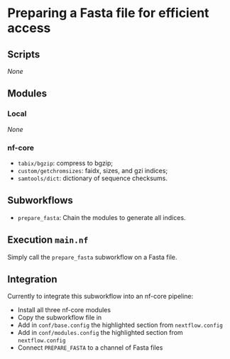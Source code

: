 # Preparing a Fasta file for efficient access

## Scripts

_None_

## Modules

### Local

_None_

### nf-core

- `tabix/bgzip`: compress to bgzip;
- `custom/getchromsizes`: faidx, sizes, and gzi indices;
- `samtools/dict`: dictionary of sequence checksums.

## Subworkflows

- `prepare_fasta`: Chain the modules to generate all indices.

## Execution `main.nf`

Simply call the `prepare_fasta` subworkflow on a Fasta file.

## Integration

Currently to integrate this subworkflow into an nf-core pipeline:

- Install all three nf-core modules
- Copy the subworkflow file in
- Add in `conf/base.config` the highlighted section from `nextflow.config`
- Add in `conf/modules.config` the highlighted section from `nextflow.config`
- Connect `PREPARE_FASTA` to a channel of Fasta files
